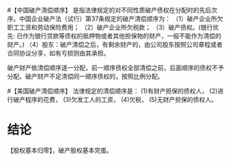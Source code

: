 #【中国破产清偿顺序】
是指法律规定的对不同性质破产债权在分配时的先后次序。中国企业破产法（试行）第37条规定的破产清偿顺序为：
（1）破产企业所欠职工工资和劳动保险费用；
（2）破产企业所欠税款；
（3）破产债权。(银行优先: 已作为银行贷款等债权的抵押物或者其他担保物的财产，一般不能作为清偿的财产。)
（4）股东：破产清偿之后，有剩余财产的，由公司股东按照公司章程或者合同协议分享，如有亏损则由其承担。

破产财产依清偿顺序逐一分配，前一顺序债权全部清偿之前，后面顺序的债权不予分配。破产财产不足清偿同一顺序债权的，按照比例分配。

#【美国破产清偿顺序】
法律规定的清偿顺序是：
(1)有财产担保的债权人，
(2)进行破产程序的花费，
(3)欠发工人的工资，
(4)欠税，
(5)无财产担保的债权人。


# 结论
【股权基本归零】，破产股权基本完蛋。
